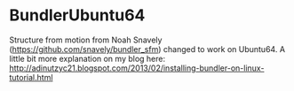 # BundlerUbuntu64
Structure from motion from Noah Snavely (https://github.com/snavely/bundler_sfm) changed to work on Ubuntu64. 
A little bit more explanation on my blog here: http://adinutzyc21.blogspot.com/2013/02/installing-bundler-on-linux-tutorial.html
